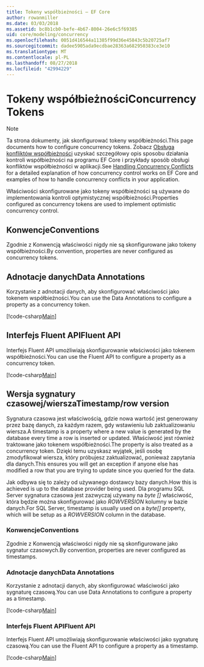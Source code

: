 ```yaml
---
title: Tokeny współbieżności — EF Core
author: rowanmiller
ms.date: 03/03/2018
ms.assetid: bc8b1cb0-befe-4b67-8004-26e6c5f69385
uid: core/modeling/concurrency
ms.openlocfilehash: 0051d416544a11385f99d36e45843c5b20725af7
ms.sourcegitcommit: dadee5905ada9ecdbae28363a682950383ce3e10
ms.translationtype: MT
ms.contentlocale: pl-PL
ms.lasthandoff: 08/27/2018
ms.locfileid: "42994229"
---
```

# <a name="concurrency-tokens"></a><span data-ttu-id="cb346-102">Tokeny współbieżności</span><span class="sxs-lookup"><span data-stu-id="cb346-102">Concurrency Tokens</span></span>

> [!NOTE]
> <span data-ttu-id="cb346-103">Ta strona dokumenty, jak skonfigurować tokeny współbieżności.</span><span class="sxs-lookup"><span data-stu-id="cb346-103">This page documents how to configure concurrency tokens.</span></span> <span data-ttu-id="cb346-104">Zobacz [Obsługa konfliktów współbieżności](../saving/concurrency.md) uzyskać szczegółowy opis sposobu działania kontroli współbieżności na programu EF Core i przykłady sposób obsługi konfliktów współbieżności w aplikacji.</span><span class="sxs-lookup"><span data-stu-id="cb346-104">See [Handling Concurrency Conflicts](../saving/concurrency.md) for a detailed explanation of how concurrency control works on EF Core and examples of how to handle concurrency conflicts in your application.</span></span>

<span data-ttu-id="cb346-105">Właściwości skonfigurowane jako tokeny współbieżności są używane do implementowania kontroli optymistycznej współbieżności.</span><span class="sxs-lookup"><span data-stu-id="cb346-105">Properties configured as concurrency tokens are used to implement optimistic concurrency control.</span></span>

## <a name="conventions"></a><span data-ttu-id="cb346-106">Konwencje</span><span class="sxs-lookup"><span data-stu-id="cb346-106">Conventions</span></span>

<span data-ttu-id="cb346-107">Zgodnie z Konwencją właściwości nigdy nie są skonfigurowane jako tokeny współbieżności.</span><span class="sxs-lookup"><span data-stu-id="cb346-107">By convention, properties are never configured as concurrency tokens.</span></span>

## <a name="data-annotations"></a><span data-ttu-id="cb346-108">Adnotacje danych</span><span class="sxs-lookup"><span data-stu-id="cb346-108">Data Annotations</span></span>

<span data-ttu-id="cb346-109">Korzystanie z adnotacji danych, aby skonfigurować właściwości jako tokenem współbieżności.</span><span class="sxs-lookup"><span data-stu-id="cb346-109">You can use the Data Annotations to configure a property as a concurrency token.</span></span>

[!code-csharp[Main](../../../samples/core/Modeling/DataAnnotations/Samples/Concurrency.cs#ConfigureConcurrencyAnnotations)]

## <a name="fluent-api"></a><span data-ttu-id="cb346-110">Interfejs Fluent API</span><span class="sxs-lookup"><span data-stu-id="cb346-110">Fluent API</span></span>

<span data-ttu-id="cb346-111">Interfejs Fluent API umożliwiają skonfigurowanie właściwości jako tokenem współbieżności.</span><span class="sxs-lookup"><span data-stu-id="cb346-111">You can use the Fluent API to configure a property as a concurrency token.</span></span>

[!code-csharp[Main](../../../samples/core/Modeling/FluentAPI/Samples/Concurrency.cs#ConfigureConcurrencyFluent)]

## <a name="timestamprow-version"></a><span data-ttu-id="cb346-112">Wersja sygnatury czasowej/wiersza</span><span class="sxs-lookup"><span data-stu-id="cb346-112">Timestamp/row version</span></span>

<span data-ttu-id="cb346-113">Sygnatura czasowa jest właściwością, gdzie nowa wartość jest generowany przez bazę danych, za każdym razem, gdy wstawieniu lub zaktualizowaniu wiersza.</span><span class="sxs-lookup"><span data-stu-id="cb346-113">A timestamp is a property where a new value is generated by the database every time a row is inserted or updated.</span></span> <span data-ttu-id="cb346-114">Właściwość jest również traktowane jako tokenem współbieżności.</span><span class="sxs-lookup"><span data-stu-id="cb346-114">The property is also treated as a concurrency token.</span></span> <span data-ttu-id="cb346-115">Dzięki temu uzyskasz wyjątek, jeśli osobę zmodyfikował wiersza, który próbujesz zaktualizować, ponieważ zapytania dla danych.</span><span class="sxs-lookup"><span data-stu-id="cb346-115">This ensures you will get an exception if anyone else has modified a row that you are trying to update since you queried for the data.</span></span>

<span data-ttu-id="cb346-116">Jak odbywa się to zależy od używanego dostawcy bazy danych.</span><span class="sxs-lookup"><span data-stu-id="cb346-116">How this is achieved is up to the database provider being used.</span></span> <span data-ttu-id="cb346-117">Dla programu SQL Server sygnatura czasowa jest zazwyczaj używany na *byte []* właściwość, która będzie można skonfigurować jako *ROWVERSION* kolumny w bazie danych.</span><span class="sxs-lookup"><span data-stu-id="cb346-117">For SQL Server, timestamp is usually used on a *byte[]* property, which will be setup as a *ROWVERSION* column in the database.</span></span>

### <a name="conventions"></a><span data-ttu-id="cb346-118">Konwencje</span><span class="sxs-lookup"><span data-stu-id="cb346-118">Conventions</span></span>

<span data-ttu-id="cb346-119">Zgodnie z Konwencją właściwości nigdy nie są skonfigurowane jako sygnatur czasowych.</span><span class="sxs-lookup"><span data-stu-id="cb346-119">By convention, properties are never configured as timestamps.</span></span>

### <a name="data-annotations"></a><span data-ttu-id="cb346-120">Adnotacje danych</span><span class="sxs-lookup"><span data-stu-id="cb346-120">Data Annotations</span></span>

<span data-ttu-id="cb346-121">Korzystanie z adnotacji danych, aby skonfigurować właściwości jako sygnaturę czasową.</span><span class="sxs-lookup"><span data-stu-id="cb346-121">You can use Data Annotations to configure a property as a timestamp.</span></span>

[!code-csharp[Main](../../../samples/core/Modeling/DataAnnotations/Samples/Timestamp.cs#ConfigureTimestampAnnotations)]

### <a name="fluent-api"></a><span data-ttu-id="cb346-122">Interfejs Fluent API</span><span class="sxs-lookup"><span data-stu-id="cb346-122">Fluent API</span></span>

<span data-ttu-id="cb346-123">Interfejs Fluent API umożliwiają skonfigurowanie właściwości jako sygnaturę czasową.</span><span class="sxs-lookup"><span data-stu-id="cb346-123">You can use the Fluent API to configure a property as a timestamp.</span></span>

[!code-csharp[Main](../../../samples/core/Modeling/FluentAPI/Samples/Timestamp.cs#ConfigureTimestampFluent)]

